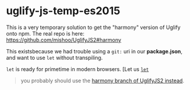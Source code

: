 # uglify-js-temp-es2015

This is a very temporary solution to get the "harmony" version of Uglify onto npm.
The real repo is here: https://github.com/mishoo/UglifyJS2#harmony

This existsbecause we had trouble using a `git:` uri in our **package.json**, and want to use `let` without transpiling.

`let` is ready for primetime in modern browsers. [Let us [`let`](http://caniuse.com/#feat=let)

> you probably should use the [harmony branch of UglifyJS2 instead](https://github.com/mishoo/UglifyJS2#harmony).
